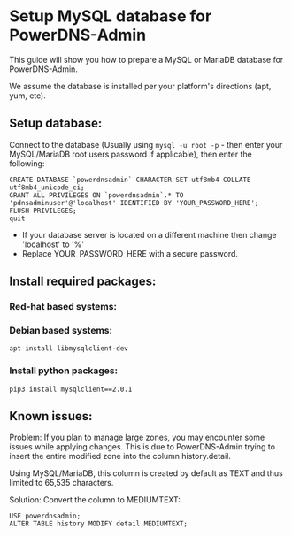 # Setup MySQL database for PowerDNS-Admin

This guide will show you how to prepare a MySQL or MariaDB database for PowerDNS-Admin.

We assume the database is installed per your platform's directions (apt, yum, etc).

## Setup database:

Connect to the database (Usually using `mysql -u root -p` - then enter your MySQL/MariaDB root users password if applicable), then enter the following:
```
CREATE DATABASE `powerdnsadmin` CHARACTER SET utf8mb4 COLLATE utf8mb4_unicode_ci;
GRANT ALL PRIVILEGES ON `powerdnsadmin`.* TO 'pdnsadminuser'@'localhost' IDENTIFIED BY 'YOUR_PASSWORD_HERE';
FLUSH PRIVILEGES;
quit
```
- If your database server is located on a different machine then change 'localhost' to '%'
- Replace YOUR_PASSWORD_HERE with a secure password.

## Install required packages:
### Red-hat based systems:

### Debian based systems:
```
apt install libmysqlclient-dev
```

### Install python packages:
```
pip3 install mysqlclient==2.0.1
```


## Known issues:

Problem: If you plan to manage large zones, you may encounter some issues while applying changes. This is due to PowerDNS-Admin trying to insert the entire modified zone into the column history.detail.

Using MySQL/MariaDB, this column is created by default as TEXT and thus limited to 65,535 characters.

Solution: Convert the column to MEDIUMTEXT:
```
USE powerdnsadmin;
ALTER TABLE history MODIFY detail MEDIUMTEXT;
```
